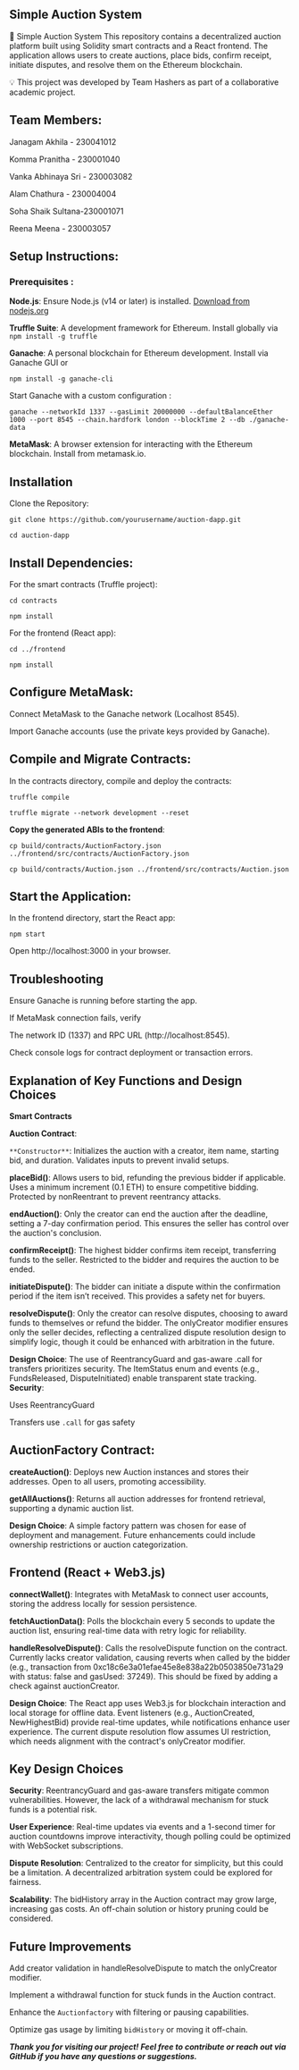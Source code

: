 ## Simple Auction System

🛒 Simple Auction System
This repository contains a decentralized auction platform built using Solidity smart contracts and a React frontend. The application allows users to create auctions, place bids, confirm receipt, initiate disputes, and resolve them on the Ethereum blockchain.

💡 This project was developed by Team Hashers as part of a collaborative academic project.

## Team Members:

Janagam Akhila - 230041012

Komma Pranitha - 230001040

Vanka Abhinaya Sri - 230003082

Alam Chathura - 230004004

Soha Shaik Sultana-230001071

Reena Meena - 230003057

 ## Setup Instructions:

### Prerequisites :

**Node.js**: Ensure Node.js (v14 or later) is installed. [Download from nodejs.org](https://nodejs.org)

**Truffle Suite**: A development framework for Ethereum. Install globally via 
`npm install -g truffle`

**Ganache**: A personal blockchain for Ethereum development. Install via Ganache GUI or 

  `npm install -g ganache-cli`
  
Start Ganache with a custom configuration :

`ganache --networkId 1337 --gasLimit 20000000 --defaultBalanceEther 1000 --port 8545 --chain.hardfork london --blockTime 2 --db ./ganache-data`


**MetaMask**: A browser extension for interacting with the Ethereum blockchain. Install from metamask.io.

##  Installation

Clone the Repository:

`git clone https://github.com/yourusername/auction-dapp.git`

`cd auction-dapp`


 ## Install Dependencies:

For the smart contracts (Truffle project):

`cd contracts`

`npm install`


For the frontend (React app):

`cd ../frontend`

`npm install`




## Configure MetaMask:

Connect MetaMask to the Ganache network (Localhost 8545).

Import Ganache accounts (use the private keys provided by Ganache).


## Compile and Migrate Contracts:

In the contracts directory, compile and deploy the contracts:

`truffle compile`

`truffle migrate --network development --reset`


**Copy the generated ABIs to the frontend**:

`cp build/contracts/AuctionFactory.json ../frontend/src/contracts/AuctionFactory.json`

`cp build/contracts/Auction.json ../frontend/src/contracts/Auction.json`




## Start the Application:

In the frontend directory, start the React app:

`npm start`


Open http://localhost:3000 in your browser.



 ## Troubleshooting

Ensure Ganache is running before starting the app.

If MetaMask connection fails, verify 

The network ID (1337) and RPC URL (http://localhost:8545).

Check console logs for contract deployment or transaction errors.

## Explanation of Key Functions and Design Choices
**Smart Contracts**

**Auction Contract**:

`**Constructor**`: Initializes the auction with a creator, item name, starting bid, and duration. Validates inputs to prevent invalid setups.

**placeBid()**: Allows users to bid, refunding the previous bidder if applicable. Uses a minimum increment (0.1 ETH) to ensure competitive bidding. Protected by nonReentrant to prevent reentrancy attacks.

**endAuction()**: Only the creator can end the auction after the deadline, setting a 7-day confirmation period. This ensures the seller has control over the auction's conclusion.

**confirmReceipt()**: The highest bidder confirms item receipt, transferring funds to the seller. Restricted to the bidder and requires the auction to be ended.

**initiateDispute()**: The bidder can initiate a dispute within the confirmation period if the item isn’t received. This provides a safety net for buyers.

**resolveDispute()**: Only the creator can resolve disputes, choosing to award funds to themselves or refund the bidder. The onlyCreator modifier ensures only the seller decides, reflecting a centralized dispute resolution design to simplify logic, though it could be enhanced with arbitration in the future.

**Design Choice**: The use of ReentrancyGuard and gas-aware .call for transfers prioritizes security. The ItemStatus enum and events (e.g., FundsReleased, DisputeInitiated) enable transparent state tracking.
**Security**:

Uses ReentrancyGuard

Transfers use `.call` for gas safety

## AuctionFactory Contract:

**createAuction()**: Deploys new Auction instances and stores their addresses. Open to all users, promoting accessibility.

**getAllAuctions()**: Returns all auction addresses for frontend retrieval, supporting a dynamic auction list.

**Design Choice**: A simple factory pattern was chosen for ease of deployment and management. Future enhancements could include ownership restrictions or auction categorization.



## Frontend (React + Web3.js)

**connectWallet()**: Integrates with MetaMask to connect user accounts, storing the address locally for session persistence.

**fetchAuctionData()**: Polls the blockchain every 5 seconds to update the auction list, ensuring real-time data with retry logic for reliability.

**handleResolveDispute()**: Calls the resolveDispute function on the contract. Currently lacks creator validation, causing reverts when called by the bidder (e.g., transaction from 0xc18c6e3a01efae45e8e838a22b0503850e731a29 with status: false and gasUsed: 37249). This should be fixed by adding a check against auctionCreator.

**Design Choice**: The React app uses Web3.js for blockchain interaction and local storage for offline data. Event listeners (e.g., AuctionCreated, NewHighestBid) provide real-time updates, while notifications enhance user experience. The current dispute resolution flow assumes UI restriction, which needs alignment with the contract's onlyCreator modifier.

## Key Design Choices

**Security**: ReentrancyGuard and gas-aware transfers mitigate common vulnerabilities. However, the lack of a withdrawal mechanism for stuck funds is a potential risk.

**User Experience**: Real-time updates via events and a 1-second timer for auction countdowns improve interactivity, though polling could be optimized with WebSocket subscriptions.

**Dispute Resolution**: Centralized to the creator for simplicity, but this could be a limitation. A decentralized arbitration system could be explored for fairness.

**Scalability**: The bidHistory array in the Auction contract may grow large, increasing gas costs. An off-chain solution or history pruning could be considered.

## Future Improvements

Add creator validation in handleResolveDispute to match the onlyCreator modifier.

Implement a withdrawal function for stuck funds in the Auction contract.

Enhance the `Auctionfactory` with filtering or pausing capabilities.

Optimize gas usage by limiting `bidHistory` or moving it off-chain.

***Thank you for visiting our project! Feel free to contribute or reach out via GitHub if you have any questions or suggestions.***
